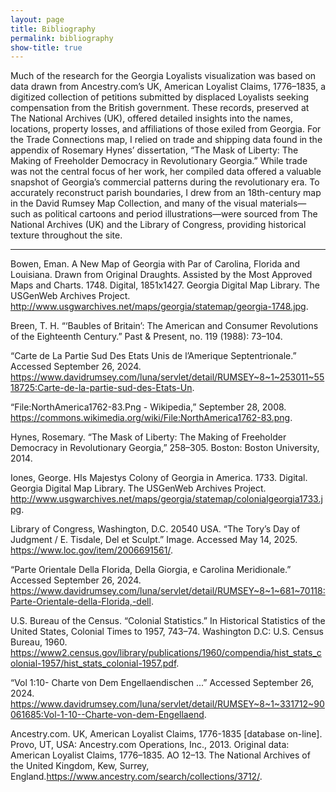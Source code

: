 ```yaml
---
layout: page
title: Bibliography
permalink: bibliography
show-title: true
---
```


Much of the research for the Georgia Loyalists visualization was based on data drawn from Ancestry.com’s UK, American Loyalist Claims, 1776–1835, a digitized collection of petitions submitted by displaced Loyalists seeking compensation from the British government. These records, preserved at The National Archives (UK), offered detailed insights into the names, locations, property losses, and affiliations of those exiled from Georgia. For the Trade Connections map, I relied on trade and shipping data found in the appendix of Rosemary Hynes’ dissertation, “The Mask of Liberty: The Making of Freeholder Democracy in Revolutionary Georgia.” While trade was not the central focus of her work, her compiled data offered a valuable snapshot of Georgia’s commercial patterns during the revolutionary era. To accurately reconstruct parish boundaries, I drew from an 18th-century map in the David Rumsey Map Collection, and many of the visual materials—such as political cartoons and period illustrations—were sourced from The National Archives (UK) and the Library of Congress, providing historical texture throughout the site.

---

Bowen, Eman. A New Map of Georgia with Par of Carolina, Florida and Louisiana. Drawn from Original Draughts. Assisted by the Most Approved Maps and Charts. 1748. Digital, 1851x1427. Georgia Digital Map Library. The USGenWeb Archives Project. http://www.usgwarchives.net/maps/georgia/statemap/georgia-1748.jpg.

Breen, T. H. “‘Baubles of Britain’: The American and Consumer Revolutions of the Eighteenth Century.” Past & Present, no. 119 (1988): 73–104.

“Carte de La Partie Sud Des Etats Unis de l’Amerique Septentrionale.” Accessed September 26, 2024. https://www.davidrumsey.com/luna/servlet/detail/RUMSEY~8~1~253011~5518725:Carte-de-la-partie-sud-des-Etats-Un.

“File:NorthAmerica1762-83.Png - Wikipedia,” September 28, 2008. https://commons.wikimedia.org/wiki/File:NorthAmerica1762-83.png.

Hynes, Rosemary. “The Mask of Liberty: The Making of Freeholder Democracy in Revolutionary Georgia,” 258–305. Boston: Boston University, 2014.

Iones, George. HIs Majestys Colony of Georgia in America. 1733. Digital. Georgia Digital Map Library. The USGenWeb Archives Project. http://www.usgwarchives.net/maps/georgia/statemap/colonialgeorgia1733.jpg.

Library of Congress, Washington, D.C. 20540 USA. “The Tory’s Day of Judgment / E. Tisdale, Del et Sculpt.” Image. Accessed May 14, 2025. https://www.loc.gov/item/2006691561/.

“Parte Orientale Della Florida, Della Giorgia, e Carolina Meridionale.” Accessed September 26, 2024. https://www.davidrumsey.com/luna/servlet/detail/RUMSEY~8~1~681~70118:Parte-Orientale-della-Florida,-dell.

U.S. Bureau of the Census. “Colonial Statistics.” In Historical Statistics of the United States, Colonial Times to 1957, 743–74. Washington D.C: U.S. Census Bureau, 1960. https://www2.census.gov/library/publications/1960/compendia/hist_stats_colonial-1957/hist_stats_colonial-1957.pdf.

“Vol 1:10- Charte von Dem Engellaendischen ...” Accessed September 26, 2024. https://www.davidrumsey.com/luna/servlet/detail/RUMSEY~8~1~331712~90061685:Vol-1-10--Charte-von-dem-Engellaend.

Ancestry.com. UK, American Loyalist Claims, 1776-1835 [database on-line]. Provo, UT, USA: Ancestry.com Operations, Inc., 2013. Original data: American Loyalist Claims, 1776–1835. AO 12–13. The National Archives of the United Kingdom, Kew, Surrey, England.https://www.ancestry.com/search/collections/3712/.
